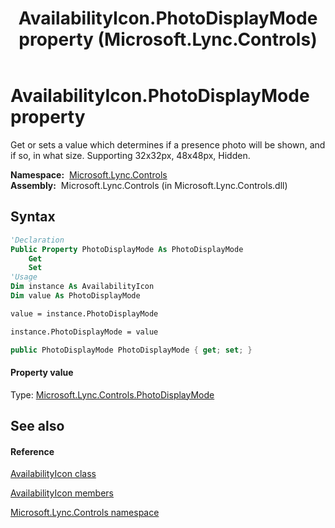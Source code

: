 ﻿---
title: AvailabilityIcon.PhotoDisplayMode property  (Microsoft.Lync.Controls)
TOCTitle: 'PhotoDisplayMode property '
ms:assetid: P:Microsoft.Lync.Controls.AvailabilityIcon.PhotoDisplayMode_DI_3_UC_OCS14MrefLyncWPF
ms:mtpsurl: https://msdn.microsoft.com/en-us/library/microsoft.lync.controls.availabilityicon.photodisplaymode_di_3_uc_ocs14mreflyncwpf(v=office.15)
ms:contentKeyID: 48591240
ms.date: 07/28/2014
mtps_version: v=office.15
f1_keywords:
- Microsoft.Lync.Controls.AvailabilityIcon.PhotoDisplayMode
dev_langs:
- CSharp
- JScript
- VB
- other
---

# AvailabilityIcon.PhotoDisplayMode property

Get or sets a value which determines if a presence photo will be shown, and if so, in what size. Supporting 32x32px, 48x48px, Hidden.

**Namespace:**  [Microsoft.Lync.Controls](microsoft-lync-controls-namespace_1.md)  
**Assembly:**  Microsoft.Lync.Controls (in Microsoft.Lync.Controls.dll)

## Syntax

``` vb
'Declaration
Public Property PhotoDisplayMode As PhotoDisplayMode
    Get
    Set
'Usage
Dim instance As AvailabilityIcon
Dim value As PhotoDisplayMode

value = instance.PhotoDisplayMode

instance.PhotoDisplayMode = value
```

``` csharp
public PhotoDisplayMode PhotoDisplayMode { get; set; }
```

#### Property value

Type: [Microsoft.Lync.Controls.PhotoDisplayMode](photodisplaymode-enumeration-microsoft-lync-controls_1.md)  

## See also

#### Reference

[AvailabilityIcon class](availabilityicon-class-microsoft-lync-controls_1.md)

[AvailabilityIcon members](availabilityicon-members-microsoft-lync-controls_1.md)

[Microsoft.Lync.Controls namespace](microsoft-lync-controls-namespace_1.md)

